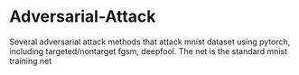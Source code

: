 # Adversarial-Attack

Several adversarial attack methods that attack mnist dataset using pytorch, including targeted/nontarget fgsm, deepfool. The net is the standard mnist training net
